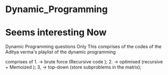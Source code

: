 # Dynamic_Programming
# Seems interesting Now
Dynamic Programming questions Only
This comprises of the codes of the Aditya verma's playlist of the dynamic programming 

comprises of 1. -> brute force (Recursive code );
             2. -> optimised   (recursive + Memoized );
						 3, -> top-down    (store subproblems in the matrix);